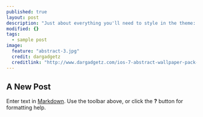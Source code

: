 ```yaml
---
published: true
layout: post
description: "Just about everything you'll need to style in the theme: headings, paragraphs, blockquotes, tables, code blocks, and more."
modified: {}
tags: 
  - sample post
image: 
  feature: "abstract-3.jpg"
  credit: dargadgetz
  creditlink: "http://www.dargadgetz.com/ios-7-abstract-wallpaper-pack-for-iphone-5-and-ipod-touch-retina/"
---
```



## A New Post

Enter text in [Markdown](http://daringfireball.net/projects/markdown/). Use the toolbar above, or click the **?** button for formatting help.
